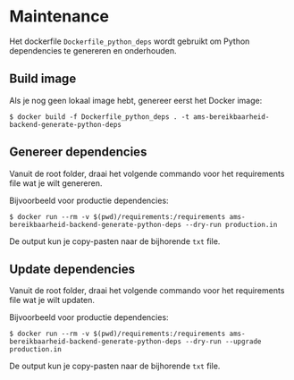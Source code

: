 # Maintenance

Het dockerfile `Dockerfile_python_deps` wordt gebruikt om Python dependencies te genereren en onderhouden.

## Build image
Als je nog geen lokaal image hebt, genereer eerst het Docker image:
```
$ docker build -f Dockerfile_python_deps . -t ams-bereikbaarheid-backend-generate-python-deps
```

## Genereer dependencies
Vanuit de root folder, draai het volgende commando voor het requirements file wat je wilt genereren.

Bijvoorbeeld voor productie dependencies:
```
$ docker run --rm -v $(pwd)/requirements:/requirements ams-bereikbaarheid-backend-generate-python-deps --dry-run production.in
```
De output kun je copy-pasten naar de bijhorende `txt` file.

## Update dependencies
Vanuit de root folder, draai het volgende commando voor het requirements file wat je wilt updaten.

Bijvoorbeeld voor productie dependencies:
```
$ docker run --rm -v $(pwd)/requirements:/requirements ams-bereikbaarheid-backend-generate-python-deps --dry-run --upgrade production.in
```
De output kun je copy-pasten naar de bijhorende `txt` file.
